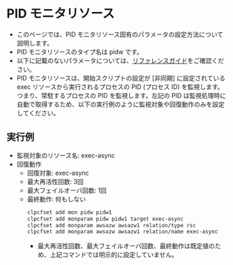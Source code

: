 # PID モニタリソース
- このページでは、PID モニタリソース固有のパラメータの設定方法について説明します。
- PID モニタリソースのタイプ名は pidw です。
- 以下に記載のないパラメータについては、[リファレンスガイド](https://docs.nec.co.jp/sites/default/files/minisite/static/86695069-1c24-46d5-a3bf-72e81db4e4a7/clp_x43_linux/L43_RG_JP/L_RG_08.html#parameters-list-clpcfset-command)をご確認ください。
- PID モニタリソースは、開始スクリプトの設定が [非同期] に設定されている exec リソースから実行されるプロセスの PID (プロセス ID) を監視します。つまり、常駐するプロセスの PID を監視します。左記の PID は監視処理時に自動で取得するため、以下の実行例のように監視対象や回復動作のみを設定してください。

## 実行例
- 監視対象のリソース名: exec-async
- 回復動作
  - 回復対象: exec-async
  - 最大再活性回数: 3回
  - 最大フェイルオーバ回数: 1回
  - 最終動作: 何もしない
    ```sh
    clpcfset add mon pidw pidw1
    clpcfset add monparam pidw pidw1 target exec-async
    clpcfset add monparam awsazw awsazw1 relation/type rsc
    clpcfset add monparam awsazw awsazw1 relation/name exec-async
    ```
    - 最大再活性回数、最大フェイルオーバ回数、最終動作は既定値のため、上記コマンドでは明示的に設定していません。